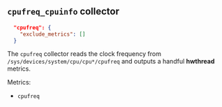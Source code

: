 ## `cpufreq_cpuinfo` collector
```json
  "cpufreq": {
    "exclude_metrics": []
  }
```

The `cpufreq` collector reads the clock frequency from `/sys/devices/system/cpu/cpu*/cpufreq` and outputs a handful **hwthread** metrics.

Metrics:
* `cpufreq`